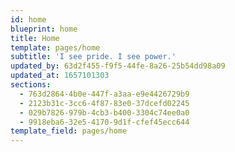 ```yaml
---
id: home
blueprint: home
title: Home
template: pages/home
subtitle: 'I see pride. I see power.'
updated_by: 63d2f455-f9f5-44fe-8a26-25b54dd98a09
updated_at: 1657101303
sections:
  - 763d2864-4b0e-447f-a3aa-e9e4426729b9
  - 2123b31c-3cc6-4f87-83e0-37dcefd02245
  - 029b7826-979b-4cb3-b400-3304c74ee0a0
  - 9918eba6-32e5-4170-9d1f-cfef45ecc644
template_field: pages/home
---
```

